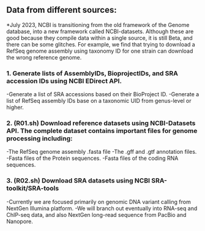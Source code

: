 ## Data from different sources:
*July 2023, NCBI is transitioning from the old framework of the Genome database, into a new framework called NCBI-datasets.
Although these are good because they compile data within a single source, it is still Beta, and there can be some glitches.
For example, we find that trying to download a RefSeq genome assembly using taxonomy ID for one strain can download the wrong reference genome.

### 1.  Generate lists of AssemblyIDs, BioprojectIDs, and SRA accession IDs using NCBI EDirect API.  
  -Generate a list of SRA accessions based on their BioProject ID.
  -Generate a list of RefSeq assembly IDs base on a taxonomic UID from genus-level or higher.

### 2. (R01.sh) Download reference datasets using NCBI-Datasets API.  The complete dataset contains important files for genome processing including:
  -The RefSeq genome assembly .fasta file
  -The .gff and .gtf annotation files.
  -Fasta files of the Protein sequences.
  -Fasta files of the coding RNA sequences.

### 3. (R02.sh) Download SRA datasets using NCBI SRA-toolkit/SRA-tools
  -Currently we are focused primarily on genomic DNA variant calling from NextGen Illumina platform.
  -We will branch out eventually into RNA-seq and ChIP-seq data, and also NextGen long-read sequence from PacBio and Nanopore.


